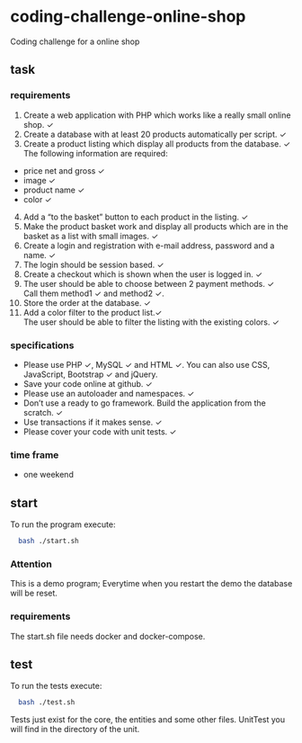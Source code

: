 # coding-challenge-online-shop
Coding challenge for a online shop
## task
### requirements
1. Create a web application with PHP which works like a really small online shop.  	&#10003;
2. Create a database with at least 20 products automatically per script.  	&#10003;
3. Create a product listing which display all products from the database.  	&#10003;
<br> The following information are required:
  - price net and gross  	&#10003;
  - image  	&#10003;
  - product name  	&#10003;
  - color  	&#10003;
4. Add a “to the basket” button to each product in the listing.  	&#10003;
5. Make the product basket work and display all products which are in the basket as a list with
small images. &#10003;
6. Create a login and registration with e-mail address, password and a name.  	&#10003;
7. The login should be session based.  	&#10003;
8. Create a checkout which is shown when the user is logged in. &#10003;
9. The user should be able to choose between 2 payment methods. &#10003;
<br> Call them method1  	&#10003; and
method2 &#10003;.
10. Store the order at the database. &#10003;
11. Add a color filter to the product list.&#10003;
<br> The user should be able to filter the listing with the existing colors. &#10003;
### specifications
- Please use PHP 	&#10003;, MySQL  	&#10003; and HTML  	&#10003;. You can also use CSS, JavaScript, Bootstrap  	&#10003; and jQuery.
- Save your code online at github.  	&#10003;
- Please use an autoloader and namespaces.  	&#10003;
- Don’t use a ready to go framework. Build the application from the scratch.  	&#10003;
- Use transactions if it makes sense.  	&#10003;
- Please cover your code with unit tests.  	&#10003;
### time frame
- one weekend
## start
To run the program execute:
```bash
  bash ./start.sh
```
### Attention
This is a demo program; Everytime when you restart the demo the database will be reset.

### requirements
The start.sh file needs docker and docker-compose.

## test
To run the tests execute:
```bash
  bash ./test.sh
```
Tests just exist for the core, the entities and some other files. UnitTest you will find in the directory of the unit.
